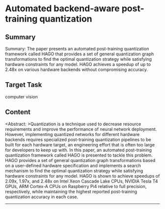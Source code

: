 # Automated backend-aware post-training quantization

## Summary

Summary: The paper presents an automated post-training quantization framework called HAGO that provides a set of general quantization graph transformations to find the optimal quantization strategy while satisfying hardware constraints for any model. HAGO achieves a speedup of up to 2.48x on various hardware backends without compromising accuracy.


## Target Task

computer vision

## Content

<Abstract: >Quantization is a technique used to decrease resource requirements and improve the performance of neural network deployment. However, implementing quantized networks for different hardware backends requires specialized post-training quantization pipelines to be built for each hardware target, an engineering effort that is often too large for developers to keep up with. In this paper, an automated post-training quantization framework called HAGO is presented to tackle this problem. HAGO provides a set of general quantization graph transformations based on a user-defined hardware specification and implements a search mechanism to find the optimal quantization strategy while satisfying hardware constraints for any model. HAGO is shown to achieve speedups of 2.09x, 1.97x, and 2.48x on Intel Xeon Cascade Lake CPUs, NVIDIA Tesla T4 GPUs, ARM Cortex-A CPUs on Raspberry Pi4 relative to full precision, respectively, while maintaining the highest reported post-training quantization accuracy in each case.



---

